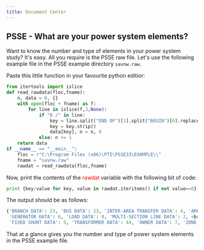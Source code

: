 ```yaml
---
title: Document Center
---
```



## PSSE - What are your power system elements?
   
   Want to know the number and type of elements in your power system study? It's easy. All you require is the PSSE raw file. Let's use the following example file in the PSSE example directory `savnw.raw`.
                
   Paste this little function in your favourite python editior:
   
   ```python
   from itertools import islice
   def read_rawdata(floc,fname):
       n, data = 0, {}
       with open(floc + fname) as f:
           for line in islice(f,3,None):
               if "0 /" in line:
                   key = line.split("END OF")[1].split("BEGIN")[0].replace(",","")
                   key = key.strip()
                   data[key], n = n, 0
               else: n += 1
       return data
   if __name__ == "__main__":
       floc = r"C:\Program Files (x86)\PTI\PSSE33\EXAMPLE\\" 
       fname = "savnw.raw"
       rawdat = read_rawdata(floc,fname)
   ```
  
  Now, print the contents of the <span style="color:red">rawdat</span> variable with the following bit of code:
  
  ```python
  print {key:value for key, value in rawdat.iteritems() if not value==0}
  ```
  
  The output should be as follows:
  
  ```python
  {'BRANCH DATA': 23, 'BUS DATA': 23, 'INTER-AREA TRANSFER DATA': 4, 'AREA DATA': 3, <br/>
   'GENERATOR DATA': 6, 'LOAD DATA': 8, 'MULTI-SECTION LINE DATA': 2, <br/>
   'FIXED SHUNT DATA': 5, 'TRANSFORMER DATA': 44, 'OWNER DATA': 7, 'ZONE DATA': 4}
  ```
 
  That at a glance gives you the number and type of power system elements in the PSSE example file.
  